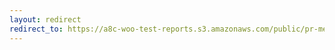 ```yaml
---
layout: redirect
redirect_to: https://a8c-woo-test-reports.s3.amazonaws.com/public/pr-merge/44190/api/index.html
---
```

